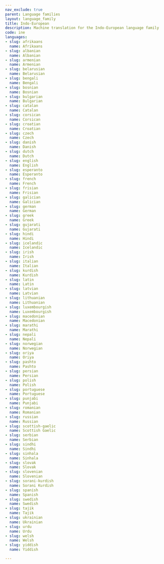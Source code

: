 ```yaml
---
nav_exclude: true
parent: Language families
layout: language_family
title: Indo-European
description: Machine translation for the Indo-European language family
code: ine
languages:
- slug: afrikaans
  name: Afrikaans
- slug: albanian
  name: Albanian
- slug: armenian
  name: Armenian
- slug: belarusian
  name: Belarusian
- slug: bengali
  name: Bengali
- slug: bosnian
  name: Bosnian
- slug: bulgarian
  name: Bulgarian
- slug: catalan
  name: Catalan
- slug: corsican
  name: Corsican
- slug: croatian
  name: Croatian
- slug: czech
  name: Czech
- slug: danish
  name: Danish
- slug: dutch
  name: Dutch
- slug: english
  name: English
- slug: esperanto
  name: Esperanto
- slug: french
  name: French
- slug: frisian
  name: Frisian
- slug: galician
  name: Galician
- slug: german
  name: German
- slug: greek
  name: Greek
- slug: gujarati
  name: Gujarati
- slug: hindi
  name: Hindi
- slug: icelandic
  name: Icelandic
- slug: irish
  name: Irish
- slug: italian
  name: Italian
- slug: kurdish
  name: Kurdish
- slug: latin
  name: Latin
- slug: latvian
  name: Latvian
- slug: lithuanian
  name: Lithuanian
- slug: luxembourgish
  name: Luxembourgish
- slug: macedonian
  name: Macedonian
- slug: marathi
  name: Marathi
- slug: nepali
  name: Nepali
- slug: norwegian
  name: Norwegian
- slug: oriya
  name: Oriya
- slug: pashto
  name: Pashto
- slug: persian
  name: Persian
- slug: polish
  name: Polish
- slug: portuguese
  name: Portuguese
- slug: punjabi
  name: Punjabi
- slug: romanian
  name: Romanian
- slug: russian
  name: Russian
- slug: scottish-gaelic
  name: Scottish Gaelic
- slug: serbian
  name: Serbian
- slug: sindhi
  name: Sindhi
- slug: sinhala
  name: Sinhala
- slug: slovak
  name: Slovak
- slug: slovenian
  name: Slovenian
- slug: sorani-kurdish
  name: Sorani Kurdish
- slug: spanish
  name: Spanish
- slug: swedish
  name: Swedish
- slug: tajik
  name: Tajik
- slug: ukrainian
  name: Ukrainian
- slug: urdu
  name: Urdu
- slug: welsh
  name: Welsh
- slug: yiddish
  name: Yiddish

---
```




